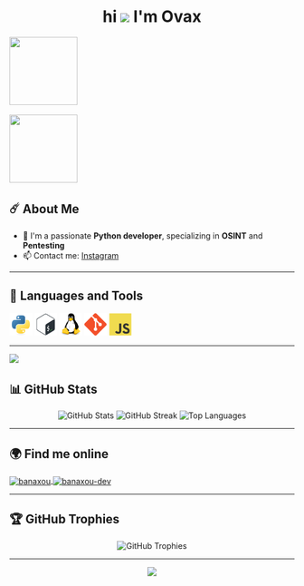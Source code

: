 <h1 align="center">hi   
<img src="https://media.giphy.com/media/hvRJCLFzcasrR4ia7z/giphy.gif" width="28">
 I'm Ovax</h1>
<img src="https://media.tenor.com/1QlojlC2nVkAAAAi/lain.gif" width="120px" height="120">
<p i love lain 💗<p/>
<img src="https://media.tenor.com/A-Cc_uGZVQEAAAAi/lain-serial-experiments-lain.gif" width="120px" height="120"


---

<h2>☄️ About Me</h2>

- 🌷 I'm a passionate **Python developer**, specializing in **OSINT** and **Pentesting**
- 📫 Contact me: [Instagram](https://instagram.com/banaxou)

---

<h2>🔧 Languages and Tools</h2>

<p align="left">
  <img src="https://raw.githubusercontent.com/devicons/devicon/master/icons/python/python-original.svg" alt="python" width="40" height="40"/>
  <img src="https://raw.githubusercontent.com/devicons/devicon/master/icons/bash/bash-original.svg" alt="bash" width="40" height="40"/>
  <img src="https://raw.githubusercontent.com/devicons/devicon/master/icons/linux/linux-original.svg" alt="linux" width="40" height="40"/>
  <img src="https://raw.githubusercontent.com/devicons/devicon/master/icons/git/git-original.svg" alt="git" width="40" height="40"/>
  <img src="https://raw.githubusercontent.com/devicons/devicon/master/icons/javascript/javascript-original.svg" alt="javascript" width="40" height="40"/>
</p>

---

<img src="https://media0.giphy.com/media/Basrh159dGwKY/giphy.gif?cid=6c09b952oea308xpjz2ohhdmeosbal9wq8k17nru30wnap13&ep=v1_internal_gif_by_id&rid=giphy.gif&ct=g"/>

<h2>📊 GitHub Stats</h2>

<p align="center">
  <img src="https://github-readme-stats.vercel.app/api?username=banaxou&show_icons=true&theme=radical" alt="GitHub Stats"/>
  <img src="https://github-readme-streak-stats.herokuapp.com/?user=banaxou&theme=radical&hide_border=false" alt="GitHub Streak"/>
  <img src="https://github-readme-stats.vercel.app/api/top-langs/?username=banaxou&layout=compact&theme=radical" alt="Top Languages"/>
</p>

---

<h2>🌍 Find me online</h2>

<p align="left">
  <a href="https://instagram.com/banaxou" target="blank">
    <img align="center" src="https://raw.githubusercontent.com/rahuldkjain/github-profile-readme-generator/master/src/images/icons/Social/instagram.svg" alt="banaxou" height="30" width="40" />
  </a>
  <a href="https://github.com/banaxou" target="blank">
    <img align="center" src="https://raw.githubusercontent.com/rahuldkjain/github-profile-readme-generator/master/src/images/icons/Social/github.svg" alt="banaxou-dev" height="30" width="40" />
  </a>
</p>

---

<h2>🏆 GitHub Trophies</h2>

<p align="center">
  <img src="https://github-profile-trophy.vercel.app/?username=banaxou&theme=radical" alt="GitHub Trophies"/>
</p>

---
<p align="center">
<img src="https://media.tenor.com/wv7Rwz7ePHQAAAAi/lain-iwakura.gif"/>
</p>
